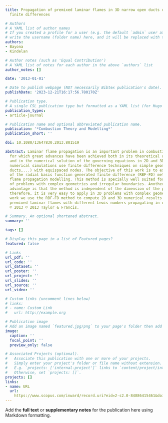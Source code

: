 ```yaml
---
title: Propagation of premixed laminar flames in 3D narrow open ducts using RBF-generated
  finite differences

# Authors
# A YAML list of author names
# If you created a profile for a user (e.g. the default `admin` user at `content/authors/admin/`), 
# write the username (folder name) here, and it will be replaced with their full name and linked to their profile.
authors:
- Bayona
- Kindelan

# Author notes (such as 'Equal Contribution')
# A YAML list of notes for each author in the above `authors` list
author_notes: []

date: '2013-01-01'

# Date to publish webpage (NOT necessarily Bibtex publication's date).
publishDate: '2023-12-21T16:17:56.780170Z'

# Publication type.
# A single CSL publication type but formatted as a YAML list (for Hugo requirements).
publication_types:
- article-journal

# Publication name and optional abbreviated publication name.
publication: '*Combustion Theory and Modelling*'
publication_short: ''

doi: 10.1080/13647830.2013.801519

abstract: Laminar flame propagation is an important problem in combustion modelling
  for which great advances have been achieved both in its theoretical understanding
  and in the numerical solution of the governing equations in 2D and 3D. Most of these
  numerical simulations use finite difference techniques on simple geometries (channels,
  ducts,...) with equispaced nodes. The objective of this work is to explore the applicability
  of the radial basis function generated finite difference (RBF-FD) method to laminar
  flame propagation modelling. This method is specially well suited for the solution
  of problems with complex geometries and irregular boundaries. Another important
  advantage is that the method is independent of the dimension of the problem and,
  therefore, it is very easy to apply in 3D problems with complex geometries. In this
  work we use the RBF-FD method to compute 2D and 3D numerical results that simulate
  premixed laminar flames with different Lewis numbers propagating in open ducts.
  © 2013 © 2013 Taylor & Francis.

# Summary. An optional shortened abstract.
summary: ''

tags: []

# Display this page in a list of Featured pages?
featured: false

# Links
url_pdf: ''
url_code: ''
url_dataset: ''
url_poster: ''
url_project: ''
url_slides: ''
url_source: ''
url_video: ''

# Custom links (uncomment lines below)
# links:
# - name: Custom Link
#   url: http://example.org

# Publication image
# Add an image named `featured.jpg/png` to your page's folder then add a caption below.
image:
  caption: ''
  focal_point: ''
  preview_only: false

# Associated Projects (optional).
#   Associate this publication with one or more of your projects.
#   Simply enter your project's folder or file name without extension.
#   E.g. `projects: ['internal-project']` links to `content/project/internal-project/index.md`.
#   Otherwise, set `projects: []`.
projects: []
links:
- name: URL
  url: 
    https://www.scopus.com/inward/record.uri?eid=2-s2.0-84886415461&doi=10.1080%2f13647830.2013.801519&partnerID=40&md5=81e2bb42fff919c02b317c6c421ddebe
---
```


Add the **full text** or **supplementary notes** for the publication here using Markdown formatting.
